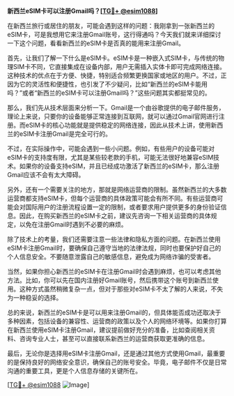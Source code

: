 **新西兰eSIM卡可以注册Gmail吗？[[TG💪+ @esim1088](https://t.me/s/esim1088)]**

在新西兰旅行或居住的朋友，可能会遇到这样的问题：我刚拿到一张新西兰的eSIM卡，可是我想用它来注册Gmail账号，这行得通吗？今天我们就来详细探讨一下这个问题，看看新西兰的eSIM卡是否真的能用来注册Gmail。

首先，让我们了解一下什么是eSIM卡。eSIM卡是一种嵌入式SIM卡，与传统的物理SIM卡不同，它直接集成在设备内部，用户无需插入实体卡即可完成网络连接。这种技术的优点在于方便、快捷，特别适合频繁更换国家或地区的用户。不过，正因为它的灵活性和便捷性，也引发了不少疑问，比如“新西兰的eSIM卡能用吗？”或者“新西兰的eSIM卡可以注册Gmail吗？”这些问题其实都挺常见的。

那么，我们先从技术层面来分析一下。Gmail是一个由谷歌提供的电子邮件服务，理论上来说，只要你的设备能够正常连接到互联网，就可以通过Gmail官网进行注册。而eSIM卡的核心功能就是提供稳定的网络连接，因此从技术上讲，使用新西兰的eSIM卡注册Gmail是完全可行的。

不过，在实际操作中，可能会遇到一些小问题。例如，有些用户的设备可能对eSIM卡的支持度有限，尤其是某些较老款的手机，可能无法很好地兼容eSIM技术。如果你的设备支持eSIM，并且已经成功激活了新西兰的eSIM卡，那么注册Gmail应该不会有太大障碍。

另外，还有一个需要关注的地方，那就是网络运营商的限制。虽然新西兰的大多数运营商都支持eSIM卡，但每个运营商的具体政策可能会有所不同。有些运营商可能会对国际用户的注册流程设置一定的限制，或者要求用户提供更多的身份验证信息。因此，在购买新西兰的eSIM卡之前，建议先咨询一下相关运营商的具体规定，以免在注册Gmail时遇到不必要的麻烦。

除了技术上的考量，我们还需要注意一些法律和隐私方面的问题。在新西兰使用eSIM卡注册Gmail时，要确保自己遵守当地的法律法规，同时也要保护好自己的个人信息安全。不要随意泄露自己的敏感信息，避免成为网络诈骗的受害者。

当然，如果你担心新西兰的eSIM卡在注册Gmail时会遇到麻烦，也可以考虑其他方法。比如，你可以先在国内注册好Gmail账号，然后携带这个账号到新西兰使用。这种方式虽然稍微复杂一点，但对于那些对eSIM卡不太了解的人来说，不失为一种稳妥的选择。

总的来说，新西兰的eSIM卡是可以用来注册Gmail的，但具体能否成功还取决于多种因素，包括设备的兼容性、运营商的政策以及个人的网络环境等。如果你打算在新西兰使用eSIM卡注册Gmail，建议提前做好充分的准备，比如查阅相关资料、咨询专业人士，甚至可以直接联系新西兰的运营商获取更准确的信息。

最后，无论你是选择用eSIM卡注册Gmail，还是通过其他方式使用Gmail，最重要的是保持良好的网络安全意识，确保自己的账号安全。毕竟，电子邮件不仅是日常沟通的重要工具，更是个人信息存储的关键所在。

[[TG💪+ @esim1088](https://t.me/s/esim1088) ![Image](https://i.postimg.cc/4NQfJmqS/Snipaste-2025-05-13-00-14-12.png)]